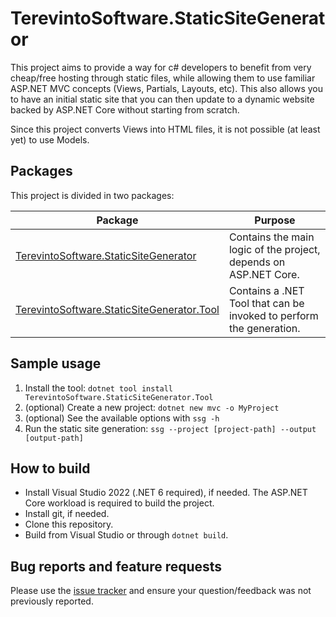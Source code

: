 # TerevintoSoftware.StaticSiteGenerator

This project aims to provide a way for c# developers to benefit from very cheap/free hosting through static files, 
while allowing them to use familiar ASP.NET MVC concepts (Views, Partials, Layouts, etc).
This also allows you to have an initial static site that you can then update to a dynamic website backed by ASP.NET Core without starting from scratch.

Since this project converts Views into HTML files, it is not possible (at least yet) to use Models.

## Packages

This project is divided in two packages:

| Package | Purpose |
| ------- | ------- |
| [TerevintoSoftware.StaticSiteGenerator][1] | Contains the main logic of the project, depends on ASP.NET Core. |
| [TerevintoSoftware.StaticSiteGenerator.Tool][2] | Contains a .NET Tool that can be invoked to perform the generation. |

## Sample usage

1. Install the tool: `dotnet tool install TerevintoSoftware.StaticSiteGenerator.Tool`
2. (optional) Create a new project: `dotnet new mvc -o MyProject`
3. (optional) See the available options with `ssg -h`
4. Run the static site generation: `ssg --project [project-path] --output [output-path]`

## How to build

* Install Visual Studio 2022 (.NET 6 required), if needed. The ASP.NET Core workload is required to build the project.
* Install git, if needed.
* Clone this repository.
* Build from Visual Studio or through `dotnet build`.

## Bug reports and feature requests

Please use the [issue tracker](https://github.com/CamiloTerevinto/TerevintoSoftware.StaticSiteGenerator/issues) and ensure your question/feedback was not previously reported.

[1]: https://www.nuget.org/packages/TerevintoSoftware.StaticSiteGenerator/
[2]: https://www.nuget.org/packages/TerevintoSoftware.StaticSiteGenerator.Tool/
